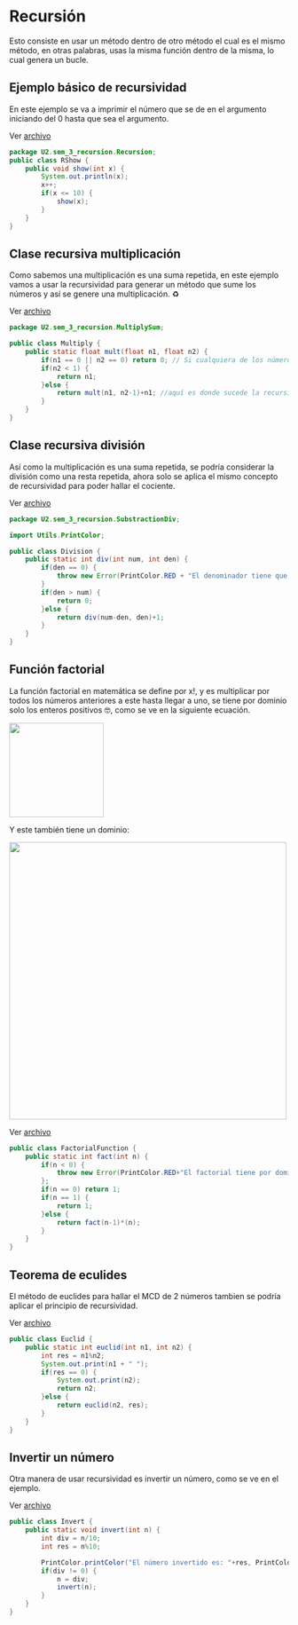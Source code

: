 # Recursión
Esto consiste en usar un método dentro de otro método el cual es el mismo método, en otras palabras, usas la misma función dentro de la misma, lo cual genera un bucle.

## Ejemplo básico de recursividad
En este ejemplo se va a imprimir el número que se de en el argumento iniciando del 0 hasta que sea el argumento.

Ver [archivo](../../src/U2/sem_3_recursion/Recursion/RShow.java)
```java
package U2.sem_3_recursion.Recursion;
public class RShow {
    public void show(int x) {
        System.out.println(x);
        x++;
        if(x <= 10) {
            show(x);
        }
    }
}
```

## Clase recursiva multiplicación
Como sabemos una multiplicación es una suma repetida, en este ejemplo vamos a usar la recursividad para generar un método que sume los números y así se genere una multiplicación. ♻️

Ver [archivo](../../src/U2/sem_3_recursion/MultiplySum/Multiply.java)
```java
package U2.sem_3_recursion.MultiplySum;

public class Multiply {
    public static float mult(float n1, float n2) {
        if(n1 == 0 || n2 == 0) return 0; // Si cualquiera de los números es 0, pues que retorne 0 :V
        if(n2 < 1) { 
            return n1;
        }else {
            return mult(n1, n2-1)+n1; //aquí es donde sucede la recursividad, pues se usa el mismo método.
        }
    }
}
```

## Clase recursiva división
Así como la multiplicación es una suma repetida, se podría considerar la división como una resta repetida, ahora solo se aplica el mismo concepto de recursividad para poder hallar el cociente.


Ver [archivo](../../src/U2/sem_3_recursion/SubstractionDiv/Division.java)
```java
package U2.sem_3_recursion.SubstractionDiv;

import Utils.PrintColor;

public class Division {
    public static int div(int num, int den) {
        if(den == 0) {
            throw new Error(PrintColor.RED + "El denominador tiene que ser diferente de 0" + PrintColor.RESET);
        }
        if(den > num) {
            return 0;
        }else {
            return div(num-den, den)+1;
        }
    }
}
```

## Función factorial
La función factorial en matemática se define por x!, y es multiplicar por todos los números anteriores a este hasta llegar a uno, se tiene por dominio solo los enteros positivos 🤓, como se ve en la siguiente ecuación.

<img src="https://wikimedia.org/api/rest_v1/media/math/render/svg/4234ee890533fa15c15af33b07648b46ef87f08a" width=170>

Y este también tiene un dominio:

<img src="https://wikimedia.org/api/rest_v1/media/math/render/svg/7df01318a5eb46249679bca02374522a590ea4aa" width=500>

Ver [archivo](../../src/U2/sem_3_recursion/Factorial/FactorialFunction.java)
```java
public class FactorialFunction {
    public static int fact(int n) {
        if(n < 0) {
            throw new Error(PrintColor.RED+"El factorial tiene por dominio los Z+."+PrintColor.RESET);
        };
        if(n == 0) return 1;
        if(n == 1) {
            return 1;
        }else {
            return fact(n-1)*(n);
        }
    }
}
```

## Teorema de eculides
El método de euclides para hallar el MCD de 2 números tambien se podría aplicar el principio de recursividad.


Ver [archivo](../../src/U2/sem_3_recursion/Euclides/Euclid.java)
```java
public class Euclid {
    public static int euclid(int n1, int n2) {
        int res = n1%n2;
        System.out.print(n1 + " ");
        if(res == 0) {
            System.out.print(n2);
            return n2;
        }else {
            return euclid(n2, res);
        }
    }
}
```

## Invertir un número
Otra manera de usar recursividad es invertir un número, como se ve en el ejemplo.

Ver [archivo](../../src/U2/sem_3_recursion/InvertNumber/Invert.java)

```java
public class Invert {
    public static void invert(int n) {
        int div = n/10;
        int res = n%10;

        PrintColor.printColor("El número invertido es: "+res, PrintColor.GREEN);
        if(div != 0) {
            n = div;
            invert(n);
        }
    }
}
```

## 